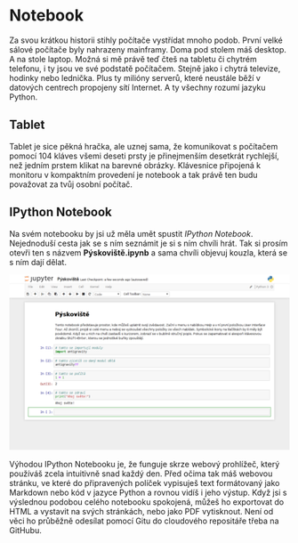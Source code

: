 # Notebook

Za svou krátkou historii stihly počítače vystřídat mnoho podob. První 
velké sálové počítače byly nahrazeny mainframy. Doma pod stolem máš 
desktop. A na stole laptop. Možná si mě právě teď čteš 
na tabletu či chytrém telefonu, i ty jsou ve své podstatě počítačem. 
Stejně jako i chytrá televize, hodinky nebo lednička. Plus ty milióny 
serverů, které neustále běží v datových centrech propojeny sítí 
Internet. A ty všechny rozumí jazyku Python.

## Tablet

Tablet je sice pěkná hračka, ale uznej sama, že komunikovat s počítačem 
pomocí 104 kláves všemi deseti prsty je přinejmenším desetkrát 
rychlejší, než jedním prstem klikat na barevné obrázky. Klávesnice 
připojená k monitoru v kompaktním provedení je notebook a tak právě ten 
budu považovat za tvůj osobní počítač.

## IPython Notebook

Na svém notebooku by jsi už měla umět spustit *IPython Notebook*. 
Nejednoduší cesta jak se s ním seznámit je si s ním chvíli hrát. Tak si 
prosím otevři ten s názvem **Pýskoviště.ipynb** a sama chvíli objevuj 
kouzla, která se s ním dají dělat.

![Pýskoviště](screenshots/pyskoviste.png)

Výhodou IPython Notebooku je, že funguje skrze webový prohlížeč, který 
používáš zcela intuitivně snad každý den. Před očima tak máš webovou 
stránku, ve které do připravených políček vypisuješ text formátovaný 
jako Markdown nebo kód v jazyce Python a rovnou vidíš i jeho výstup. 
Když jsi s výslednou podobou celého notebooku spokojená, můžeš ho 
exportovat do HTML a vystavit na svých stránkách, nebo jako PDF 
vytisknout. Není od věci ho průběžně odesílat pomocí Gitu do cloudového 
repositáře třeba na GitHubu.
